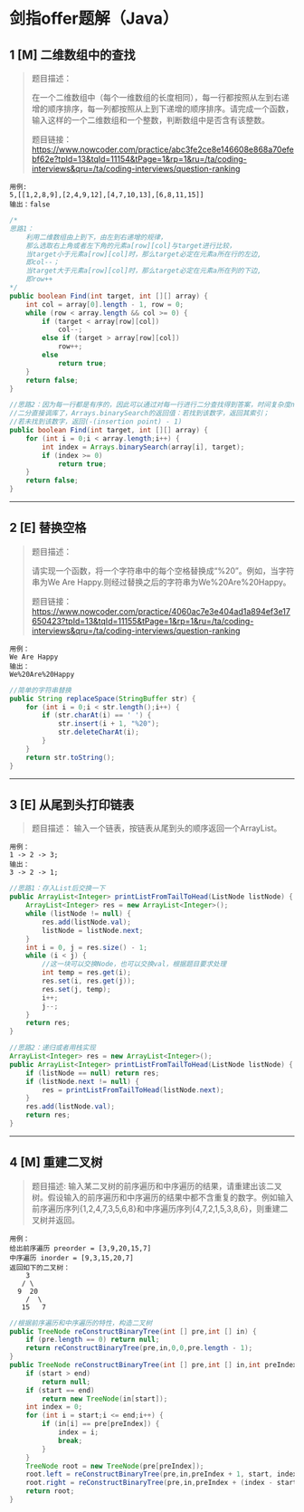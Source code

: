 # 剑指offer题解（Java）



## 1 [M] 二维数组中的查找

> 题目描述：
>
> 在一个二维数组中（每个一维数组的长度相同），每一行都按照从左到右递增的顺序排序，每一列都按照从上到下递增的顺序排序。请完成一个函数，输入这样的一个二维数组和一个整数，判断数组中是否含有该整数。
>
> 题目链接：  https://www.nowcoder.com/practice/abc3fe2ce8e146608e868a70efebf62e?tpId=13&tqId=11154&tPage=1&rp=1&ru=/ta/coding-interviews&qru=/ta/coding-interviews/question-ranking 

```
用例:
5,[[1,2,8,9],[2,4,9,12],[4,7,10,13],[6,8,11,15]]
输出：false
```

```java
/*
思路1：
    利用二维数组由上到下，由左到右递增的规律，
    那么选取右上角或者左下角的元素a[row][col]与target进行比较，
    当target小于元素a[row][col]时，那么target必定在元素a所在行的左边,
    即col--；
    当target大于元素a[row][col]时，那么target必定在元素a所在列的下边,
    即row++
*/
public boolean Find(int target, int [][] array) {
    int col = array[0].length - 1, row = 0;
    while (row < array.length && col >= 0) {
        if (target < array[row][col])
            col--;
        else if (target > array[row][col])
            row++;
        else 
            return true;
    }
    return false;
}
```

```java
//思路2：因为每一行都是有序的，因此可以通过对每一行进行二分查找得到答案，时间复杂度nlogn。
//二分直接调库了，Arrays.binarySearch的返回值：若找到该数字，返回其索引；
//若未找到该数字，返回(-(insertion point) - 1)
public boolean Find(int target, int [][] array) {
    for (int i = 0;i < array.length;i++) {
        int index = Arrays.binarySearch(array[i], target);
        if (index >= 0)
            return true;
    }
    return false;
}
```



------



## 2 [E] 替换空格 

> 题目描述：
>
> 请实现一个函数，将一个字符串中的每个空格替换成“%20”。例如，当字符串为We Are Happy.则经过替换之后的字符串为We%20Are%20Happy。
>
> 题目链接： https://www.nowcoder.com/practice/4060ac7e3e404ad1a894ef3e17650423?tpId=13&tqId=11155&tPage=1&rp=1&ru=/ta/coding-interviews&qru=/ta/coding-interviews/question-ranking 

```
用例：
We Are Happy
输出：
We%20Are%20Happy
```

```java
//简单的字符串替换
public String replaceSpace(StringBuffer str) {
    for (int i = 0;i < str.length();i++) {
        if (str.charAt(i) == ' ') {
            str.insert(i + 1, "%20");
            str.deleteCharAt(i);
        }
    }
    return str.toString();
}
```



------



## 3 [E] 从尾到头打印链表 

> 题目描述：
> 输入一个链表，按链表从尾到头的顺序返回一个ArrayList。

```
用例：
1 -> 2 -> 3;
输出：
3 -> 2 -> 1;
```

```java
//思路1：存入List后交换一下
public ArrayList<Integer> printListFromTailToHead(ListNode listNode) {
    ArrayList<Integer> res = new ArrayList<Integer>();
    while (listNode != null) {
        res.add(listNode.val);
        listNode = listNode.next;
    }
    int i = 0, j = res.size() - 1;
    while (i < j) {
        //这一块可以交换Node，也可以交换val，根据题目要求处理
        int temp = res.get(i);
        res.set(i, res.get(j));
        res.set(j, temp);
        i++;
        j--;
    }
    return res;
}
```

```java
//思路2：递归或者用栈实现
ArrayList<Integer> res = new ArrayList<Integer>();
public ArrayList<Integer> printListFromTailToHead(ListNode listNode) {
    if (listNode == null) return res;
    if (listNode.next != null) {
        res = printListFromTailToHead(listNode.next);
    }
    res.add(listNode.val);
    return res;
}
```



------



## 4 [M] 重建二叉树 

> 题目描述:
> 输入某二叉树的前序遍历和中序遍历的结果，请重建出该二叉树。假设输入的前序遍历和中序遍历的结果中都不含重复的数字。例如输入前序遍历序列{1,2,4,7,3,5,6,8}和中序遍历序列{4,7,2,1,5,3,8,6}，则重建二叉树并返回。



    用例：
    给出前序遍历 preorder = [3,9,20,15,7]
    中序遍历 inorder = [9,3,15,20,7]
    返回如下的二叉树：
    	3
       / \
      9  20
        /  \
       15   7
```java
//根据前序遍历和中序遍历的特性，构造二叉树
public TreeNode reConstructBinaryTree(int [] pre,int [] in) {
    if (pre.length == 0) return null;
    return reConstructBinaryTree(pre,in,0,0,pre.length - 1);
}
public TreeNode reConstructBinaryTree(int [] pre,int [] in,int preIndex,int start,int end) {
    if (start > end)
        return null;
    if (start == end)
        return new TreeNode(in[start]);
    int index = 0;
    for (int i = start;i <= end;i++) {
        if (in[i] == pre[preIndex]) {
            index = i;
            break;
        }
    }
    TreeNode root = new TreeNode(pre[preIndex]);
    root.left = reConstructBinaryTree(pre,in,preIndex + 1, start, index - 1);
    root.right = reConstructBinaryTree(pre,in,preIndex + (index - start) + 1, index + 1, end);
    return root;
}
```


